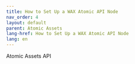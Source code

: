 ```yaml
---
title: How to Set Up a WAX Atomic API Node
nav_order: 4
layout: default
parent: Atomic Assets
lang-href: How to Set Up a WAX Atomic API Node
lang: en
---
```


Atomic Assets API